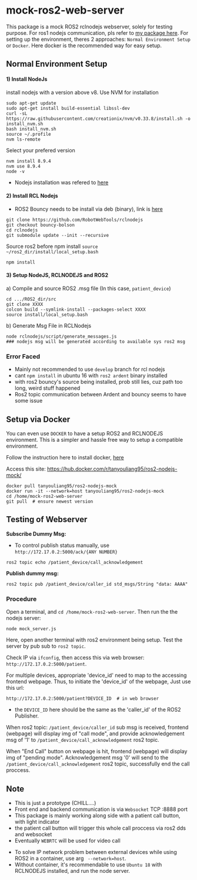 # mock-ros2-web-server
This package is a mock ROS2 rclnodejs webserver, solely for testing purpose. For ros1 nodejs communication, pls refer to [my package here](https://github.com/tanyouliang95/WebPlaneVisualizer). For setting up the environment, theres 2 approaches: `Normal Environment Setup` or `Docker`. Here docker is the recommended way for easy setup.

## Normal Environment Setup

#### 1) Install NodeJs
install nodejs with a version above v8. Use NVM for installation

```
sudo apt-get update
sudo apt-get install build-essential libssl-dev
curl -sL https://raw.githubusercontent.com/creationix/nvm/v0.33.8/install.sh -o install_nvm.sh
bash install_nvm.sh
source ~/.profile
nvm ls-remote
```

Select your prefered version
```
nvm install 8.9.4
nvm use 8.9.4
node -v
```

* Nodejs installation was refered to [here](https://www.digitalocean.com/community/tutorials/how-to-install-node-js-on-ubuntu-16-04)


#### 2) Install RCL Nodejs

* ROS2 Bouncy needs to be install via deb (binary), link is [here](https://index.ros.org/doc/ros2/Linux-Install-Debians/)

```
git clone https://github.com/RobotWebTools/rclnodejs
git checkout bouncy-bolson
cd rclnodejs
git submodule update --init --recursive
```

Source ros2 before npm install `source ~/ros2_dir/install/local_setup.bash`

```
npm install
```

#### 3) Setup NodeJS, RCLNODEJS and ROS2

a) Compile and source ROS2 .msg file  (In this case, `patient_device`)
```
cd .../ROS2_dir/src
git clone XXXX
colcon build --symlink-install --packages-select XXXX
source install/local_setup.bash
```

b) Generate Msg File in RCLNodejs
```
node rclnodejs/script/generate_messages.js 
### nodejs msg will be generated according to available sys ros2 msg
```

### Error Faced

* Mainly not recommended to use `develop` branch for rcl nodejs
* cant `npm install` in ubuntu 16 with `ros2 ardent` binary installed
* with ros2 bouncy's source being installed, prob still lies, cuz path too long, weird stuff happened
* Ros2 topic communication between Ardent and bouncy seems to have some issue


## Setup via Docker

You can even use `DOCKER` to have a setup ROS2 and RCLNODEJS environment. This is a simpler and hassle free way to setup a compatible environment.

Follow the instruction here to install docker, [here](https://www.digitalocean.com/community/tutorials/how-to-install-and-use-docker-on-ubuntu-16-04)

Access this site: https://hub.docker.com/r/tanyouliang95/ros2-nodejs-mock/

```
docker pull tanyouliang95/ros2-nodejs-mock
docker run -it --network=host tanyouliang95/ros2-nodejs-mock
cd /home/mock-ros2-web-server
git pull  # ensure newest version
```


## Testing of Webserver

**Subscribe Dummy Msg:**

- To control publish status manually, use `http://172.17.0.2:5000/ack/{ANY NUMBER}`


```
ros2 topic echo /patient_device/call_acknowledgement
```

**Publish dummy msg:**

```
ros2 topic pub /patient_device/caller_id std_msgs/String "data: AAAA"
```

### Procedure

Open a terminal, and `cd /home/mock-ros2-web-server`. Then run the the nodejs server:

```
node mock_server.js
```

Here, open another terminal with ros2 environment being setup. Test the server by pub sub to `ros2 topic`. 

Check IP via `ifconfig`, then access this via web browser:  `http://172.17.0.2:5000/patient`. 

For multiple devices, appropriate 'device_id' need to map to the accessing frontend webpage. Thus, to initiate the 'device_id' of the webpage, Just use this url:

```
http://172.17.0.2:5000/patient?DEVICE_ID  # in web browser
```

* the `DEVICE_ID` here should be the same as the 'caller_id' of the ROS2 Publisher.

When ros2 topic: `/patient_device/caller_id` sub msg is received, frontend (webpage) will display img of "call mode", and provide acknowledgement msg of '1' to `/patient_device/call_acknowledgement` ros2 topic.

When "End Call" button on webpage is hit, frontend (webpage) will display img of "pending mode". Acknowledgement msg '0' will send to the `/patient_device/call_acknowledgement` ros2 topic, successfully end the call proccess.



## Note

- This is just a prototype (CHILL....)
- Front end and backend communication is via `Websocket` TCP :8888 port
- This package is mainly working along side with a patient call button, with light indicator
- the patient call button will trigger this whole call proccess via ros2 dds and websocket
- Eventually `WEBRTC` will be used for video call

* To solve IP network problem between external devices while using ROS2 in a container, use arg ` --network=host`.
* Without container, it's recommendable to use `Ubuntu 18` with RCLNODEJS installed, and run the node server.



